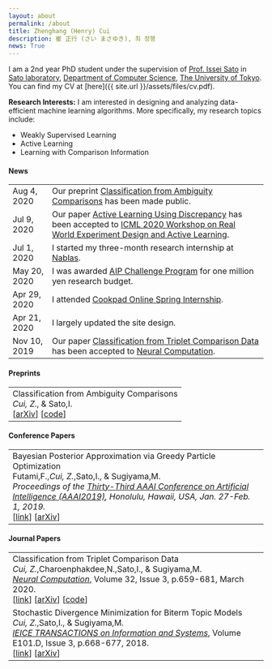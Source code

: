 ```yaml
---
layout: about
permalink: /about
title: Zhenghang (Henry) Cui
description: 崔 正行 (さい まさゆき), 최 정행
news: True
---
```


I am a 2nd year PhD student under the supervision of
[Prof. Issei Sato](http://www.ms.k.u-tokyo.ac.jp/sato) in
[Sato laboratory](https://www.ml.is.s.u-tokyo.ac.jp),
[Department of Computer Science](https://www.is.s.u-tokyo.ac.jp/english),
[The University of Tokyo](https://www.u-tokyo.ac.jp/en/index.html).
You can find my CV at [here]({{ site.url }}/assets/files/cv.pdf).

**Research Interests:**
I am interested in designing and analyzing data-efficient machine learning algorithms.
More specifically, my research topics include:
- Weakly Supervised Learning
- Active Learning
- Learning with Comparison Information

<div class='news'>
  <h4><b>News</b></h4>
  <table>
    <tr>
      <td class='date'>Aug 4, 2020</td>
      <td class='announcement'>
        Our preprint <a href='https://arxiv.org/abs/2008.00645'>Classification from Ambiguity Comparisons</a>
        has been made public.
      </td>
    </tr>
    <tr>
      <td class='date'>Jul 9, 2020</td>
      <td class='announcement'>
        Our paper <a href='https://realworldml.github.io/files/cr/7_cui_paper.pdf'>Active Learning Using Discrepancy</a>
        has been accepted to
        <a href='https://realworldml.github.io/'>ICML 2020 Workshop on Real World Experiment Design and Active Learning</a>.
      </td>
    </tr>
    <tr>
      <td class='date'>Jul 1, 2020</td>
      <td class='announcement'>
        I started my three-month research internship at <a href='https://www.nablas.com'>Nablas</a>.
      </td>
    </tr>
    <tr>
      <td class='date'>May 20, 2020</td>
      <td class='announcement'>
	    I was awarded <a href='https://www.jst.go.jp/kisoken/aip/program/wakate/challenge/index.html'>AIP Challenge Program</a> for one million yen research budget.
      </td>
    </tr>
    <tr>
      <td class='date'>Apr 29, 2020</td>
      <td class='announcement'>
        I attended <a href='https://internship.cookpad.com'>Cookpad Online Spring Internship</a>.
      </td>
    </tr>
    <tr>
      <td class='date'>Apr 21, 2020</td>
      <td class='announcement'>I largely updated the site design.</td>
    </tr>
    <tr>
      <td class='date'>Nov 10, 2019</td>
      <td class='announcement'>
        Our paper <a href='https://arxiv.org/abs/1907.10225'>Classification from Triplet Comparison Data</a>
        has been accepted to
        <a href='https://www.mitpressjournals.org/loi/neco'>Neural Computation</a>.
      </td>
    </tr>
  </table>
</div>

<div class='news'>
  <h4><b>Preprints</b></h4>
  <table>
    <tr>
      <td>Classification from Ambiguity Comparisons<br>
      <i>Cui, Z.</i>, & Sato,I.<br>
      [<a href='https://arxiv.org/abs/2008.00645'>arXiv</a>]
      [<a href='https://github.com/zchenry/ambiguity-comparison'>code</a>]</td>
    </tr>
  </table>

  <h4><b>Conference Papers</b></h4>
  <table>
    <tr>
      <td>Bayesian Posterior Approximation via Greedy Particle Optimization<br>
      Futami,F.,<i>Cui, Z.</i>,Sato,I., & Sugiyama,M.<br>
      <em>Proceedings of the <a href='https://aaai.org/Conferences/AAAI-19'>Thirty-Third AAAI Conference on Artificial Intelligence (AAAI2019)</a>, Honolulu, Hawaii, USA, Jan. 27-Feb. 1, 2019.</em><br>
      [<a href='https://www.aaai.org/ojs/index.php/AAAI/article/view/4241'>link</a>]
      [<a href='https://arxiv.org/abs/1805.07912'>arXiv</a>]</td>
    </tr>
  </table>

  <h4><b>Journal Papers</b></h4>
  <table>
    <tr>
      <td>Classification from Triplet Comparison Data<br>
      <i>Cui, Z.</i>,Charoenphakdee,N.,Sato,I., & Sugiyama,M.<br>
      <em><a href='https://www.mitpressjournals.org/loi/neco'>Neural Computation</a></em>,
      Volume 32, Issue 3, p.659-681, March 2020.<br>
      [<a href='https://www.mitpressjournals.org/doi/full/10.1162/neco_a_01262'>link</a>]
      [<a href='https://arxiv.org/abs/1907.10225'>arXiv</a>]
      [<a href='https://github.com/zchenry/triplet_classification'>code</a>]</td>
    </tr>
    <tr>
      <td>Stochastic Divergence Minimization for Biterm Topic Models<br>
      <i>Cui, Z.</i>,Sato,I., & Sugiyama,M.<br>
      <em><a href='https://www.jstage.jst.go.jp/browse/transinf'>IEICE TRANSACTIONS on Information and Systems</a></em>, Volume E101.D, Issue 3, p.668-677, 2018.<br>
      [<a href='https://www.jstage.jst.go.jp/article/transinf/E101.D/3/E101.D_2017EDP7310/_article/-char/en'>link</a>]
      [<a href='https://arxiv.org/abs/1705.00394'>arXiv</a>]</td>
    </tr>
  </table>
</div>
